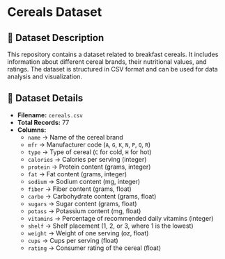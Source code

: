 # Cereals Dataset

## 📂 Dataset Description
This repository contains a dataset related to breakfast cereals. It includes information about different cereal brands, their nutritional values, and ratings. The dataset is structured in CSV format and can be used for data analysis and visualization.

## 🏥 **Dataset Details**
- **Filename:** `cereals.csv`
- **Total Records:** 77
- **Columns:**
  - `name` → Name of the cereal brand
  - `mfr` → Manufacturer code (`A`, `G`, `K`, `N`, `P`, `Q`, `R`)
  - `type` → Type of cereal (`C` for cold, `H` for hot)
  - `calories` → Calories per serving (integer)
  - `protein` → Protein content (grams, integer)
  - `fat` → Fat content (grams, integer)
  - `sodium` → Sodium content (mg, integer)
  - `fiber` → Fiber content (grams, float)
  - `carbo` → Carbohydrate content (grams, float)
  - `sugars` → Sugar content (grams, float)
  - `potass` → Potassium content (mg, float)
  - `vitamins` → Percentage of recommended daily vitamins (integer)
  - `shelf` → Shelf placement (1, 2, or 3, where 1 is the lowest)
  - `weight` → Weight of one serving (oz, float)
  - `cups` → Cups per serving (float)
  - `rating` → Consumer rating of the cereal (float)


